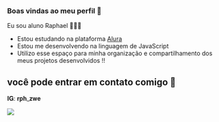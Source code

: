 ### Boas vindas ao meu perfil 🐒

Eu sou aluno Raphael 🐒🇧🇷

- Estou estudando na plataforma [Alura]( https://cursos.alura.com.br )
- Estou me desenvolvendo na linguagem de JavaScript
- Utilizo esse espaço para minha organização e compartilhamento dos meus projetos desenvolvidos !!



## você pode entrar em contato comigo 🐒

𝐈𝐆: 𝐫𝐩𝐡_𝐳𝐰𝐞



![](https://media1.tenor.com/m/XvRM0vvOORMAAAAd/smart-monkey-in-glasses.gif)

